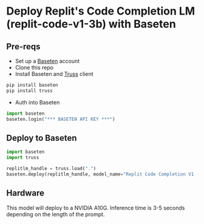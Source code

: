 # Deploy Replit's Code Completion LM (replit-code-v1-3b) with Baseten

## Pre-reqs
* Set up a [Baseten](https://www.baseten.co) account
* Clone this repo
* Install Baseten and [Truss](https://truss.baseten.co) client
```python
pip install baseten
pip install truss
```
* Auth into Baseten
```python
import baseten
baseten.login("*** BASETEN API KEY ***")
```

## Deploy to Baseten
```python
import baseten
import truss

replitlm_handle = truss.load(".")
baseten.deploy(replitlm_handle, model_name="Replit Code Completion V1 (3B)")
```

## Hardware
This model will deploy to a NVIDIA A10G. Inference time is 3-5 seconds depending on the length of the prompt.
